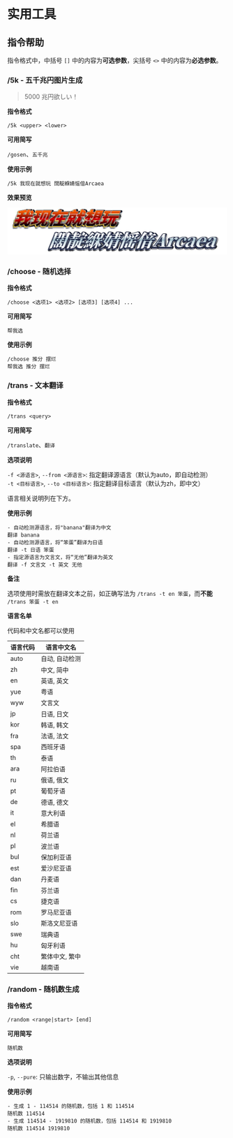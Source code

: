 # 实用工具

## 指令帮助

指令格式中，中括号 `[]` 中的内容为**可选参数**，尖括号 `<>` 中的内容为**必选参数**。

### /5k - 五千兆円图片生成

> 5000 兆円欲しい！

**指令格式**

```:no-line-numbers
/5k <upper> <lower>
```

**可用简写**

`/gosen`、`五千兆`

**使用示例**

```:no-line-numbers
/5k 我现在就想玩 闊靛緥婧愮偣Arcaea
```

**效果预览**

![我现在就想玩 闊靛緥婧愮偣Arcaea](./gosen-test.jpg)

### /choose - 随机选择

**指令格式**

```:no-line-numbers
/choose <选项1> <选项2> [选项3] [选项4] ...
```

**可用简写**

`帮我选`

<!-- **选项说明**

`-t <模板文本>`, `--template <模板文本>`: 替换默认的模板文本。

模板文本中必须含有占位符 `#`，Bot 将使用得出的随机选项替换该占位符。占位符可以存在多个。例如：

`/choose foo bar baz -t DAME#DANE#DAMEYO`  
可得到 `DAMEbarDANEbarDAMEYO` -->

**使用示例**

```:no-line-numbers
/choose 推分 摆烂
帮我选 推分 摆烂
```
<!-- - 使用模板
/choose arcaea pjsk -t 打#比较好 -->

### /trans - 文本翻译

**指令格式**

```:no-line-numbers
/trans <query>
```

**可用简写**

`/translate`、`翻译`

**选项说明**

`-f <源语言>`, `--from <源语言>`: 指定翻译源语言（默认为auto，即自动检测）  
`-t <目标语言>`, `--to <目标语言>`: 指定翻译目标语言（默认为zh，即中文）  

语言相关说明列在下方。

**使用示例**

```:no-line-numbers
- 自动检测源语言，将"banana"翻译为中文
翻译 banana
- 自动检测源语言，将“笨蛋”翻译为日语
翻译 -t 日语 笨蛋
- 指定源语言为文言文，将“无他”翻译为英文
翻译 -f 文言文 -t 英文 无他
```

**备注**

选项使用时需放在翻译文本之前，如正确写法为 `/trans -t en 笨蛋`，而**不能** `/trans 笨蛋 -t en`

**语言名单**

代码和中文名都可以使用

| 语言代码 | 语言中文名 |
|------|--------------|
| auto | 自动, 自动检测  |
| zh   | 中文, 简中  |
| en   | 英语, 英文  |
| yue  | 粤语  |
| wyw  | 文言文  |
| jp   | 日语, 日文  |
| kor  | 韩语, 韩文  |
| fra  | 法语, 法文  |
| spa  | 西班牙语  |
| th   | 泰语  |
| ara  | 阿拉伯语  |
| ru   | 俄语, 俄文  |
| pt   | 葡萄牙语  |
| de   | 德语, 德文  |
| it   | 意大利语  |
| el   | 希腊语  |
| nl   | 荷兰语  |
| pl   | 波兰语  |
| bul  | 保加利亚语  |
| est  | 爱沙尼亚语  |
| dan  | 丹麦语  |
| fin  | 芬兰语  |
| cs   | 捷克语  |
| rom  | 罗马尼亚语  |
| slo  | 斯洛文尼亚语  |
| swe  | 瑞典语  |
| hu   | 匈牙利语  |
| cht  | 繁体中文, 繁中  |
| vie  | 越南语 |


### /random - 随机数生成
**指令格式**

```:no-line-numbers
/random <range|start> [end]
```

**可用简写**

`随机数`

**选项说明**

`-p`, `--pure`: 只输出数字，不输出其他信息

**使用示例**

```:no-line-numbers
- 生成 1 - 114514 的随机数，包括 1 和 114514
随机数 114514
- 生成 114514 - 1919810 的随机数，包括 114514 和 1919810
随机数 114514 1919810
```
